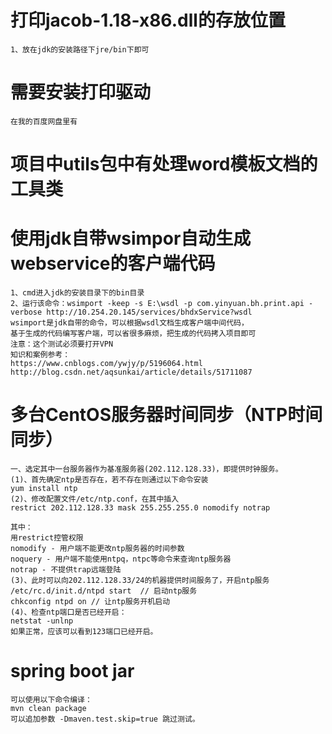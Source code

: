 # 打印jacob-1.18-x86.dll的存放位置
    1、放在jdk的安装路径下jre/bin下即可
# 需要安装打印驱动
    在我的百度网盘里有

# 项目中utils包中有处理word模板文档的工具类

# 使用jdk自带wsimpor自动生成webservice的客户端代码
    
    1、cmd进入jdk的安装目录下的bin目录
    2、运行该命令：wsimport -keep -s E:\wsdl -p com.yinyuan.bh.print.api -verbose http://10.254.20.145/services/bhdxService?wsdl
    wsimport是jdk自带的命令，可以根据wsdl文档生成客户端中间代码，
    基于生成的代码编写客户端，可以省很多麻烦，把生成的代码拷入项目即可
    注意：这个测试必须要打开VPN
    知识和案例参考：
    https://www.cnblogs.com/ywjy/p/5196064.html
    http://blog.csdn.net/aqsunkai/article/details/51711087

# 多台CentOS服务器时间同步（NTP时间同步）
    一、选定其中一台服务器作为基准服务器(202.112.128.33)，即提供时钟服务。
    (1)、首先确定ntp是否存在，若不存在则通过以下命令安装
    yum install ntp 
    (2)、修改配置文件/etc/ntp.conf，在其中插入
    restrict 202.112.128.33 mask 255.255.255.0 nomodify notrap
    
    其中：
    用restrict控管权限
    nomodify - 用户端不能更改ntp服务器的时间参数
    noquery - 用户端不能使用ntpq，ntpc等命令来查询ntp服务器
    notrap - 不提供trap远端登陆
    (3)、此时可以向202.112.128.33/24的机器提供时间服务了，开启ntp服务
    /etc/rc.d/init.d/ntpd start  // 启动ntp服务  
    chkconfig ntpd on // 让ntp服务开机启动
    (4)、检查ntp端口是否已经开启：
    netstat -unlnp
    如果正常，应该可以看到123端口已经开启。
    
# spring boot jar
    可以使用以下命令编译：
    mvn clean package
    可以追加参数 -Dmaven.test.skip=true 跳过测试。 
    
    
